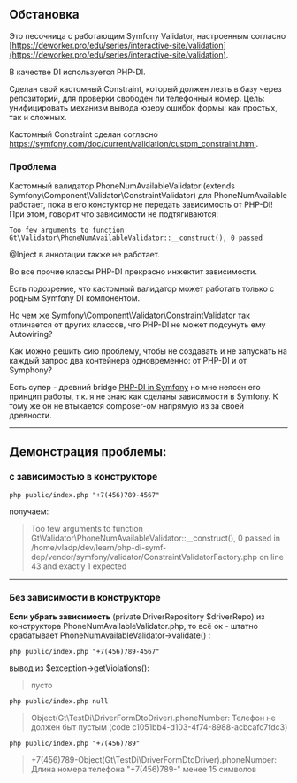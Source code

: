 ## Обстановка

Это песочница с работающим Symfony Validator, настроенным согласно [https://deworker.pro/edu/series/interactive-site/validation](https://deworker.pro/edu/series/interactive-site/validation).

В качестве DI используется PHP-DI.

Сделан свой кастомный Constraint, который должен лезть в базу через репозиторий, для проверки свободен ли телефонный номер. Цель: унифицировать механизм вывода юзеру ошибок формы: как простых, так и сложных.

Кастомный Constraint сделан согласно https://symfony.com/doc/current/validation/custom_constraint.html.

### Проблема

Кастомный валидатор PhoneNumAvailableValidator (extends Symfony\Component\Validator\ConstraintValidator) для  PhoneNumAvailable работает, пока в его констуктор не передать  зависимость от PHP-DI! 
При этом, говорит что зависимости не подтягиваются:

```
Too few arguments to function Gt\Validator\PhoneNumAvailableValidator::__construct(), 0 passed
```

@Inject в аннотации также не работает. 

Во все прочие классы PHP-DI прекрасно инжектит зависимости.

Есть подозрение, что кастомный валидатор может работать только с родным Symfony DI компонентом.

Но чем же Symfony\Component\Validator\ConstraintValidator так отличается от других классов, что PHP-DI не может  подсунуть ему Autowiring?

Как можно решить сию проблему, чтобы не создавать и не запускать на каждый запрос  два контейнера одновременно: от PHP-DI и от Symphony?

Есть супер - древний bridge [PHP-DI in Symfony](https://php-di.org/doc/frameworks/symfony2.html) но мне неясен его принцип работы, т.к. я не знаю как сделаны зависимости в Symfony.
К тому же он не втыкается composer-ом напрямую из за своей древности.

---

## Демонстрация проблемы:


### с зависимостью в конструкторе

```
php public/index.php "+7(456)789-4567"
```

получаем:

>Too few arguments to function Gt\Validator\PhoneNumAvailableValidator::__construct(), 0 passed in /home/vladp/dev/learn/php-di-symf-dep/vendor/symfony/validator/ConstraintValidatorFactory.php on line 43 and exactly 1 expected

---

### Без зависимости в конструкторе

**Если убрать зависимость** (private DriverRepository $driverRepo) из конструктора PhoneNumAvailableValidator.php, то всё ок - штатно срабатывает PhoneNumAvailableValidator->validate() :

```
php public/index.php "+7(456)789-4567"
```
вывод из $exception->getViolations():

>пусто

```
php public/index.php null
```
>Object(Gt\TestDi\DriverFormDtoDriver).phoneNumber:
    Телефон не должен быт пустым (code c1051bb4-d103-4f74-8988-acbcafc7fdc3)

```
php public/index.php "+7(456)789"
```
>+7(456)789-Object(Gt\TestDi\DriverFormDtoDriver).phoneNumber:
    Длина номера телефона "+7(456)789-" менее 15 символов



